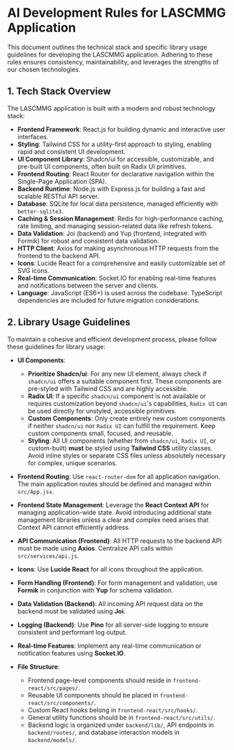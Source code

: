 # AI Development Rules for LASCMMG Application

This document outlines the technical stack and specific library usage guidelines for developing the LASCMMG application. Adhering to these rules ensures consistency, maintainability, and leverages the strengths of our chosen technologies.

## 1. Tech Stack Overview

The LASCMMG application is built with a modern and robust technology stack:

- **Frontend Framework**: React.js for building dynamic and interactive user interfaces.
- **Styling**: Tailwind CSS for a utility-first approach to styling, enabling rapid and consistent UI development.
- **UI Component Library**: Shadcn/ui for accessible, customizable, and pre-built UI components, often built on Radix UI primitives.
- **Frontend Routing**: React Router for declarative navigation within the Single-Page Application (SPA).
- **Backend Runtime**: Node.js with Express.js for building a fast and scalable RESTful API server.
- **Database**: SQLite for local data persistence, managed efficiently with `better-sqlite3`.
- **Caching & Session Management**: Redis for high-performance caching, rate limiting, and managing session-related data like refresh tokens.
- **Data Validation**: Joi (backend) and Yup (frontend, integrated with Formik) for robust and consistent data validation.
- **HTTP Client**: Axios for making asynchronous HTTP requests from the frontend to the backend API.
- **Icons**: Lucide React for a comprehensive and easily customizable set of SVG icons.
- **Real-time Communication**: Socket.IO for enabling real-time features and notifications between the server and clients.
- **Language**: JavaScript (ES6+) is used across the codebase. TypeScript dependencies are included for future migration considerations.

## 2. Library Usage Guidelines

To maintain a cohesive and efficient development process, please follow these guidelines for library usage:

- **UI Components**:
  - **Prioritize Shadcn/ui**: For any new UI element, always check if `shadcn/ui` offers a suitable component first. These components are pre-styled with Tailwind CSS and are highly accessible.
  - **Radix UI**: If a specific `shadcn/ui` component is not available or requires customization beyond `shadcn/ui`'s capabilities, `Radix UI` can be used directly for unstyled, accessible primitives.
  - **Custom Components**: Only create entirely new custom components if neither `shadcn/ui` nor `Radix UI` can fulfill the requirement. Keep custom components small, focused, and reusable.
  - **Styling**: All UI components (whether from `shadcn/ui`, `Radix UI`, or custom-built) **must** be styled using **Tailwind CSS** utility classes. Avoid inline styles or separate CSS files unless absolutely necessary for complex, unique scenarios.

- **Frontend Routing**: Use `react-router-dom` for all application navigation. The main application routes should be defined and managed within `src/App.jsx`.

- **Frontend State Management**: Leverage the **React Context API** for managing application-wide state. Avoid introducing additional state management libraries unless a clear and complex need arises that Context API cannot efficiently address.

- **API Communication (Frontend)**: All HTTP requests to the backend API must be made using **Axios**. Centralize API calls within `src/services/api.js`.

- **Icons**: Use **Lucide React** for all icons throughout the application.

- **Form Handling (Frontend)**: For form management and validation, use **Formik** in conjunction with **Yup** for schema validation.

- **Data Validation (Backend)**: All incoming API request data on the backend must be validated using **Joi**.

- **Logging (Backend)**: Use **Pino** for all server-side logging to ensure consistent and performant log output.

- **Real-time Features**: Implement any real-time communication or notification features using **Socket.IO**.

- **File Structure**:
  - Frontend page-level components should reside in `frontend-react/src/pages/`.
  - Reusable UI components should be placed in `frontend-react/src/components/`.
  - Custom React hooks belong in `frontend-react/src/hooks/`.
  - General utility functions should be in `frontend-react/src/utils/`.
  - Backend logic is organized under `backend/lib/`, API endpoints in `backend/routes/`, and database interaction models in `backend/models/`.
